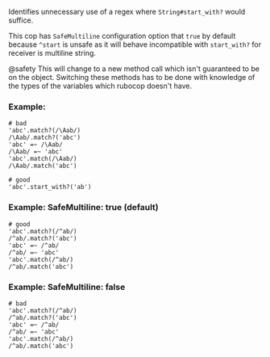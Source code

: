 Identifies unnecessary use of a regex where `String#start_with?` would suffice.

This cop has `SafeMultiline` configuration option that `true` by default because
`^start` is unsafe as it will behave incompatible with `start_with?`
for receiver is multiline string.

@safety
    This will change to a new method call which isn't guaranteed to be on the
    object. Switching these methods has to be done with knowledge of the types
    of the variables which rubocop doesn't have.

### Example:
    # bad
    'abc'.match?(/\Aab/)
    /\Aab/.match?('abc')
    'abc' =~ /\Aab/
    /\Aab/ =~ 'abc'
    'abc'.match(/\Aab/)
    /\Aab/.match('abc')

    # good
    'abc'.start_with?('ab')

### Example: SafeMultiline: true (default)

    # good
    'abc'.match?(/^ab/)
    /^ab/.match?('abc')
    'abc' =~ /^ab/
    /^ab/ =~ 'abc'
    'abc'.match(/^ab/)
    /^ab/.match('abc')

### Example: SafeMultiline: false

    # bad
    'abc'.match?(/^ab/)
    /^ab/.match?('abc')
    'abc' =~ /^ab/
    /^ab/ =~ 'abc'
    'abc'.match(/^ab/)
    /^ab/.match('abc')
